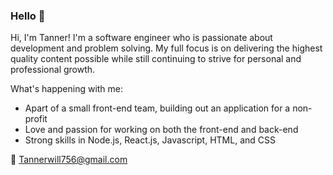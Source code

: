 ### Hello 👋

Hi, I'm Tanner! I'm a software engineer who is passionate about development and problem solving. My full focus is on delivering the highest quality content possible while still continuing to strive for personal and professional growth.

What's happening with me:

- Apart of a small front-end team, building out an application for a non-profit
- Love and passion for working on both the front-end and back-end
- Strong skills in Node.js, React.js, Javascript, HTML, and CSS

📧 Tannerwill756@gmail.com
